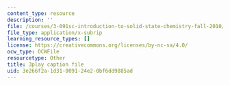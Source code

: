 ```yaml
---
content_type: resource
description: ''
file: /courses/3-091sc-introduction-to-solid-state-chemistry-fall-2010/3e266f2a1d31009124e20bf6dd9885ad_CA7I2GLpgdo.srt
file_type: application/x-subrip
learning_resource_types: []
license: https://creativecommons.org/licenses/by-nc-sa/4.0/
ocw_type: OCWFile
resourcetype: Other
title: 3play caption file
uid: 3e266f2a-1d31-0091-24e2-0bf6dd9885ad
---
```

